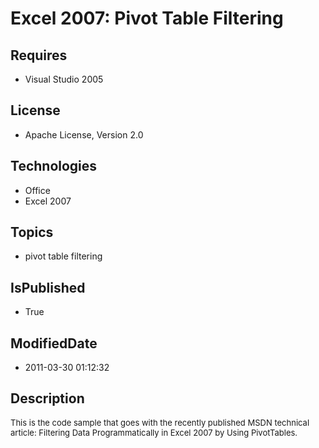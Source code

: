 # Excel 2007: Pivot Table Filtering
## Requires
* Visual Studio 2005
## License
* Apache License, Version 2.0
## Technologies
* Office
* Excel 2007
## Topics
* pivot table filtering
## IsPublished
* True
## ModifiedDate
* 2011-03-30 01:12:32
## Description

<div class="wikidoc"><span style="font-size:small">This is the code sample that goes with the recently published MSDN technical article: Filtering Data Programmatically in Excel 2007 by Using PivotTables.</span></div>
